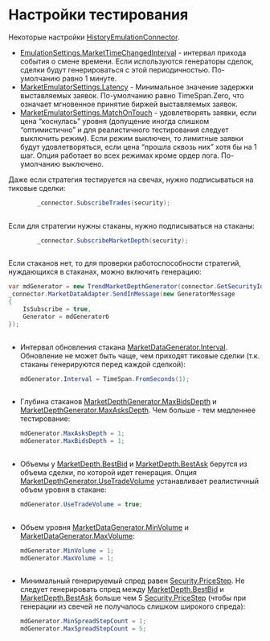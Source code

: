# Настройки тестирования

Некоторые настройки [HistoryEmulationConnector](../api/StockSharp.Algo.Testing.HistoryEmulationConnector.html).

- [EmulationSettings.MarketTimeChangedInterval](../api/StockSharp.Algo.Strategies.Testing.EmulationSettings.MarketTimeChangedInterval.html) \- интервал прихода события о смене времени. Если используются генераторы сделок, сделки будут генерироваться с этой периодичностью. По\-умолчанию равно 1 минуте.
- [MarketEmulatorSettings.Latency](../api/StockSharp.Algo.Testing.MarketEmulatorSettings.Latency.html) \- Минимальное значение задержки выставляемых заявок. По\-умолчанию равно TimeSpan.Zero, что означает мгновенное принятие биржей выставляемых заявок. 
- [MarketEmulatorSettings.MatchOnTouch](../api/StockSharp.Algo.Testing.MarketEmulatorSettings.MatchOnTouch.html) \- удовлетворять заявки, если цена “коснулась” уровня (допущение иногда слишком “оптимистично” и для реалистичного тестирования следует выключить режим). Если режим выключен, то лимитные заявки будут удовлетворяться, если цена “прошла сквозь них” хотя бы на 1 шаг. Опция работает во всех режимах кроме ордер лога. По\-умолчанию выключено.

Даже если стратегия тестируется на свечах, нужно подписываться на тиковые сделки:

```cs
		_connector.SubscribeTrades(security);
		
```

Если для стратегии нужны стаканы, нужно подписываться на стаканы:

```cs
		_connector.SubscribeMarketDepth(security);
		
```

Если стаканов нет, то для проверки работоспособности стратегий, нуждающихся в стаканах, можно включить генерацию:

```cs
var mdGenerator = new TrendMarketDepthGenerator(connector.GetSecurityId(security));
_connector.MarketDataAdapter.SendInMessage(new GeneratorMessage
{
    IsSubscribe = true,
    Generator = mdGeneratorб
});
		
```

- Интервал обновления стакана [MarketDataGenerator.Interval](../api/StockSharp.Algo.Testing.MarketDataGenerator.Interval.html). Обновление не может быть чаще, чем приходят тиковые сделки (т.к. стаканы генерируются перед каждой сделкой):

  ```cs
  mdGenerator.Interval = TimeSpan.FromSeconds(1);
  				
  ```
- Глубина стаканов [MarketDepthGenerator.MaxBidsDepth](../api/StockSharp.Algo.Testing.MarketDepthGenerator.MaxBidsDepth.html) и [MarketDepthGenerator.MaxAsksDepth](../api/StockSharp.Algo.Testing.MarketDepthGenerator.MaxAsksDepth.html). Чем больше \- тем медленнее тестирование:

  ```cs
  mdGenerator.MaxAsksDepth = 1; 
  mdGenerator.MaxBidsDepth = 1;
  				
  ```
- Объемы у [MarketDepth.BestBid](../api/StockSharp.BusinessEntities.MarketDepth.BestBid.html) и [MarketDepth.BestAsk](../api/StockSharp.BusinessEntities.MarketDepth.BestAsk.html) берутся из объема сделки, по которой идет генерация. Опция [MarketDepthGenerator.UseTradeVolume](../api/StockSharp.Algo.Testing.MarketDepthGenerator.UseTradeVolume.html) устанавливает реалистичный объем уровня в стакане:

  ```cs
  mdGenerator.UseTradeVolume = true;
  				
  ```
- Объем уровня [MarketDataGenerator.MinVolume](../api/StockSharp.Algo.Testing.MarketDataGenerator.MinVolume.html) и [MarketDataGenerator.MaxVolume](../api/StockSharp.Algo.Testing.MarketDataGenerator.MaxVolume.html):

  ```cs
  mdGenerator.MinVolume = 1;
  mdGenerator.MaxVolume = 1;
  				
  ```
- Минимальный генерируемый спред равен [Security.PriceStep](../api/StockSharp.BusinessEntities.Security.PriceStep.html). Не следует генерировать спред между [MarketDepth.BestBid](../api/StockSharp.BusinessEntities.MarketDepth.BestBid.html) и [MarketDepth.BestAsk](../api/StockSharp.BusinessEntities.MarketDepth.BestAsk.html) больше чем 5 [Security.PriceStep](../api/StockSharp.BusinessEntities.Security.PriceStep.html) (чтобы при генерации из свечей не получалось слишком широкого спреда):

  ```cs
  mdGenerator.MinSpreadStepCount = 1;
  mdGenerator.MaxSpreadStepCount = 5;
  				
  ```
